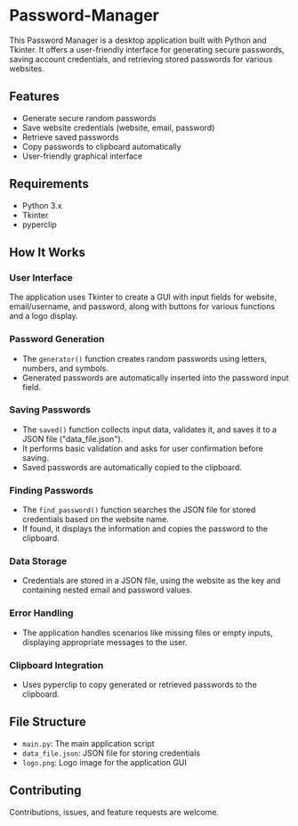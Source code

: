 # Password-Manager
This Password Manager is a desktop application built with Python and Tkinter. It offers a user-friendly interface for generating secure passwords, saving account credentials, and retrieving stored passwords for various websites.

## Features
- Generate secure random passwords
- Save website credentials (website, email, password)
- Retrieve saved passwords
- Copy passwords to clipboard automatically
- User-friendly graphical interface

## Requirements
- Python 3.x
- Tkinter 
- pyperclip

## How It Works

### User Interface
The application uses Tkinter to create a GUI with input fields for website, email/username, and password, along with buttons for various functions and a logo display.

### Password Generation
- The `generator()` function creates random passwords using letters, numbers, and symbols.
- Generated passwords are automatically inserted into the password input field.

### Saving Passwords
- The `saved()` function collects input data, validates it, and saves it to a JSON file ("data_file.json").
- It performs basic validation and asks for user confirmation before saving.
- Saved passwords are automatically copied to the clipboard.

### Finding Passwords
- The `find_password()` function searches the JSON file for stored credentials based on the website name.
- If found, it displays the information and copies the password to the clipboard.

### Data Storage
- Credentials are stored in a JSON file, using the website as the key and containing nested email and password values.

### Error Handling
- The application handles scenarios like missing files or empty inputs, displaying appropriate messages to the user.

### Clipboard Integration
- Uses pyperclip to copy generated or retrieved passwords to the clipboard.

## File Structure
- `main.py`: The main application script
- `data_file.json`: JSON file for storing credentials
- `logo.png`: Logo image for the application GUI

## Contributing
Contributions, issues, and feature requests are welcome.
